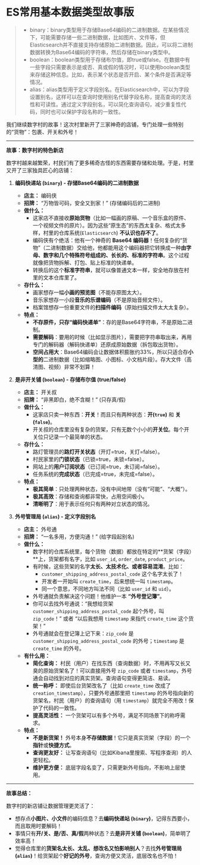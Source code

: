 # ES常用基本数据类型故事版

> * binary：binary类型用于存储Base64编码的二进制数据。在某些情况下，可能需要存储一些二进制数据，比如图片、文件等，但Elasticsearch并不直接支持存储原始二进制数据。因此，可以将二进制数据转换为Base64编码的字符串，然后存储在binary类型中。
> * boolean：boolean类型用于存储布尔值，即true或false。在数据中有一些字段只需要表示是或否、真或假的情况时，可以使用boolean类型来存储这种信息。比如，表示某个状态是否开启、某个条件是否满足等情况。
> * alias：alias类型用于定义字段别名。在Elasticsearch中，可以为字段设置别名，这样可以在查询时使用别名代替字段名称，提高查询的灵活性和可读性。通过定义字段别名，可以简化查询语句，减少重复性代码，同时也可以保护字段名称的一致性。

我们继续数字村的故事！这次村里新开了三家神奇的店铺，专门处理一些特别的“货物”：包裹、开关和外号！

---

**故事：数字村的特色新店**

数字村越来越繁荣，村民们有了更多稀奇古怪的东西需要存储和处理。于是，村里又开了三家独具匠心的店铺：

1.  **编码快递站 (`binary`) - 存储Base64编码的二进制数据**
    *   **店主：** 编码侠
    *   **招牌：** “万物皆可码，安全又到家！” (存储编码后的二进制)
    *   **做什么：**
        *   这家店不直接收**原始货物**（比如一幅画的原稿、一个音乐盒的原件、一个视频文件的原片）。因为这些“原生态”的东西太复杂、格式太多样，村里的仓库系统(`Elasticsearch`) **不认识也存不了**。
        *   编码侠有个绝活：他有一个神奇的 **Base64 编码器**！任何复杂的“货物”（二进制数据）交给他，他都能用这个编码器把它转换成一种**由字母、数字和几个特殊符号组成的、长长的、标准的字符串**。这个过程就像把货物拆解、打包、贴上标准的快递单。
        *   转换后的这个**标准字符串**，就可以像普通文本一样，安全地存放在村里的文本仓库里了。
    *   **存什么：**
        *   画家想存一幅**小画的预览图**（不能存原图太大）。
        *   音乐家想存一小段**音乐的乐谱编码**（不是原始音频文件）。
        *   档案馆想存一份重要文件的**扫描件编码**（原始扫描文件太大太复杂）。
    *   **特点：**
        *   **不存原件，只存“编码快递单”**：存的是Base64字符串，不是原始二进制。
        *   **需要解码**：要用的时候（比如显示图片），需要把字符串取出来，再用专门的解码器（解码快递单）还原成原始数据（拆包取出货物）。
        *   **空间占用大**：Base64编码会让数据体积膨胀约33%，所以只适合存**小型的**二进制数据（比如缩略图、小图标、小文档片段）。存大文件（高清图、视频）非常不划算！

2.  **是非开关铺 (`boolean`) - 存储布尔值 (true/false)**
    *   **店主：** 开关叔
    *   **招牌：** “非黑即白，绝不含糊！” (只存真/假)
    *   **做什么：**
        *   这家店只卖一种东西：**开关**！而且只有两种状态：**开(`true`)** 和 **关(`false`)**。
        *   开关叔的仓库里没有复杂的货架，只有无数个小小的**开关位**。每个开关位只记录一个最简单的状态。
    *   **存什么：**
        *   路灯管理员的**路灯开关状态**（开灯=true，关灯=false）。
        *   村民家里的**门锁状态**（已锁=true，未锁=false）。
        *   网站上的**用户订阅状态**（已订阅=true，未订阅=false）。
        *   任务系统的**完成状态**（已完成=true，未完成=false）。
    *   **特点：**
        *   **极其简单**：只处理两种状态，没有中间地带（没有“可能”、“大概”）。
        *   **极其高效**：存储和查询都非常快，占用空间极小。
        *   **清晰明了**：用于表示任何只有两种对立状态的情况。

3.  **外号管理局 (`alias`) - 定义字段别名**
    *   **店主：** 外号通
    *   **招牌：** “一名多用，方便沟通！” (给字段起别名)
    *   **做什么：**
        *   数字村的仓库系统里，每个货物（数据）都放在特定的**货架（字段）**上，货架都有名字，比如 `user_id`, `order_date`, `product_price`。
        *   有时候，这些货架的名字**太长、太技术化、或者容易混淆**。比如：
            *   `customer_shipping_address_postal_code` 这个名字太长了！
            *   开发者一开始叫 `create_time`，后来想统一叫 `timestamp`。
            *   同一个意思，不同地方叫法不同（比如 `user_id` 和 `uid`）。
        *   外号通就负责解决这个问题！他维护一本 **“外号登记簿”**。
        *   你可以去找外号通说：“我想给货架 `customer_shipping_address_postal_code` 起个外号，叫 `zip_code`！” 或者 “以后我想用 `timestamp` 来指代 `create_time` 这个货架！”
        *   外号通就会在登记簿上记下来：`zip_code` 是 `customer_shipping_address_postal_code` 的外号；`timestamp` 是 `create_time` 的外号。
    *   **有什么用：**
        *   **简化查询：** 村民（用户）在找东西（查询数据）时，不用再写又长又臭的原始货架名了！可以直接用外号 `zip_code` 或者 `timestamp`，外号通会自动找到对应的真实货架。查询语句变得更简洁、易读。
        *   **统一称呼：** 即使后台货架改名了（比如 `create_time` 改成了 `creation_timestamp`），只要外号通那里把 `timestamp` 的外号指向新的货架名，村民（用户）的查询语句（用 `timestamp`）就完全不用改！保护了代码的一致性。
        *   **提高灵活性：** 一个货架可以有多个外号，满足不同场景下的称呼需求。
    *   **特点：**
        *   **不是新货架！** 外号本身**不存储数据**！它只是真实货架（字段）的一个**指针**或**快捷方式**。
        *   **查询更友好：** 让写查询语句（比如Kibana里搜索、写程序查询）的人更轻松。
        *   **维护更方便：** 底层字段名变了，只需更新外号指向，不影响上层使用。

---

**故事总结：**

数字村的新店铺让数据管理更灵活了：

*   想存点**小图片、小文件**的编码信息？去**编码快递站 (`binary`)**，记得东西要小，而且取用时要解码！
*   事情只有**开/关、是/否、真/假**两种状态？去**是非开关铺 (`boolean`)**，简单明了效率高！
*   觉得仓库里的**货架名太长、太乱、想改名又怕影响别人**？去找**外号管理局 (`alias`)**！给货架起个**好记的外号**，查询方便又灵活，底层改名也不怕！

